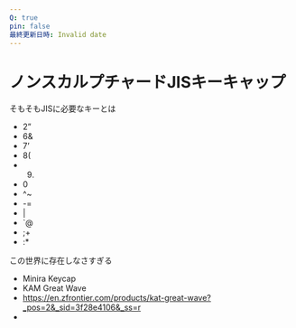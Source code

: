 ```yaml
---
Q: true
pin: false
最終更新日時: Invalid date
---
```

# ノンスカルプチャードJISキーキャップ

そもそもJISに必要なキーとは

- 2”  
- 6&  
- 7’  
- 8(  
- 9)  
- 0  
- ^~  
- -=  
- |  
- `@  
- ;+  
- :*  

この世界に存在しなさすぎる

- Minira Keycap  
- KAM Great Wave  
- https://en.zfrontier.com/products/kat-great-wave?_pos=2&_sid=3f28e4106&_ss=r  
-